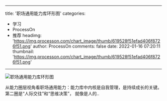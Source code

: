 
---
title: '职场通用能力库环形图'
categories: 
 - 学习
 - ProcessOn
 - 推荐
headimg: 'https://img.processon.com/chart_image/thumb/619528f51efad406f8726f51.png'
author: ProcessOn
comments: false
date: 2022-01-16 07:20:11
thumbnail: 'https://img.processon.com/chart_image/thumb/619528f51efad406f8726f51.png'
---

<div>   
<img class="thumb" alt="职场通用能力库环形图" src="https://img.processon.com/chart_image/thumb/619528f51efad406f8726f51.png" referrerpolicy="no-referrer">
<p>从能力圈层视角看职场通用能力：能力库中内核是自我管理，是持续成长的关键。第二圈是“人际交往”和“思维决策”， 就像是人的..</p>  
</div>
            